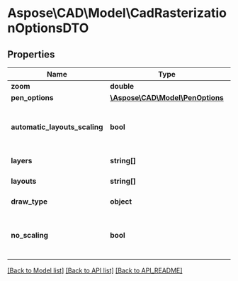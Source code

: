 # Aspose\CAD\Model\CadRasterizationOptionsDTO

## Properties
Name | Type | Description | Notes
------------ | ------------- | ------------- | -------------
**zoom** | **double** | Zoom factor | 
**pen_options** | [**\Aspose\CAD\Model\PenOptions**](PenOptions.md) | Pen options | [optional] 
**automatic_layouts_scaling** | **bool** | Determines whether layout has to be scaled automatically | 
**layers** | **string[]** | Layers to export | [optional] 
**layouts** | **string[]** | Layouts to export | [optional] 
**draw_type** | **object** | Drawing mode | 
**no_scaling** | **bool** | Determines whether scaling has to be turned off | 

[[Back to Model list]](API_README.md#documentation-for-models) [[Back to API list]](API_README.md#documentation-for-api-endpoints) [[Back to API_README]](API_README.md)

